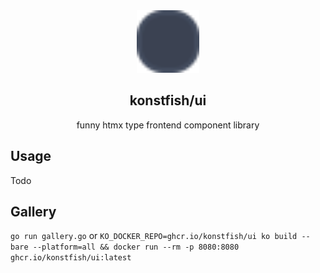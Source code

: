 <div align="center">
    <img src="./static/logo.svg" alt="Logo" width="100"/>
    <h2>konstfish/ui</h2>
    <span>funny htmx type frontend component library</span>
</div>

## Usage

Todo

## Gallery
`go run gallery.go` or `KO_DOCKER_REPO=ghcr.io/konstfish/ui ko build --bare --platform=all && docker run --rm -p 8080:8080 ghcr.io/konstfish/ui:latest`